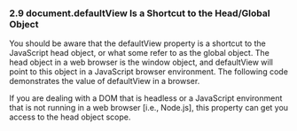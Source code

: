 ### 2.9 document.defaultView Is a Shortcut to the Head/Global Object

You should be aware that the defaultView property is a shortcut to the JavaScript head object, or what some refer to as the global object. The head object in a web browser is the window object, and defaultView will point to this object in a JavaScript browser environment. The following code demonstrates the value of defaultView in a browser.

If you are dealing with a DOM that is headless or a JavaScript environment that is not running in a web browser [i.e., Node.js], this property can get you access to the head object scope.